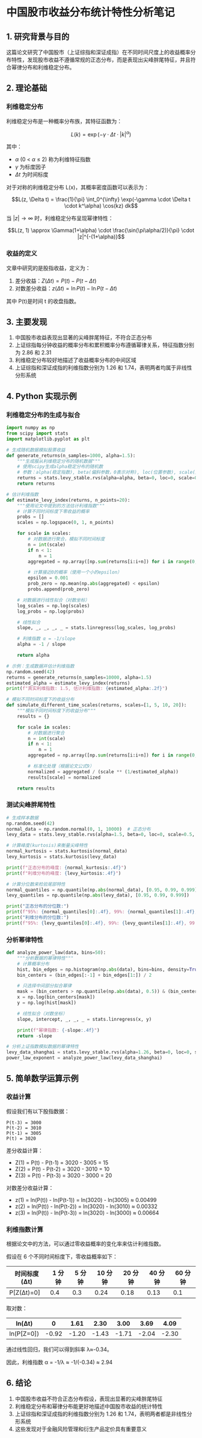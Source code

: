 # 中国股市收益分布统计特性分析笔记

## 1. 研究背景与目的

这篇论文研究了中国股市（上证综指和深证成指）在不同时间尺度上的收益概率分布特性，发现股市收益不遵循常规的正态分布，而是表现出尖峰胖尾特征，并且符合幂律分布和利维稳定分布。

## 2. 理论基础

### 利维稳定分布

利维稳定分布是一种概率分布族，其特征函数为：

$$L(k) = \exp(-\gamma \cdot \Delta t \cdot |k|^\alpha)$$

其中：

- $\alpha$ (0 < $\alpha$ ≤ 2) 称为利维特征指数
- $\gamma$ 为标度因子
- $\Delta t$ 为时间标度

对于对称的利维稳定分布 L(x)，其概率密度函数可以表示为：

$$L(z, \Delta t) = \frac{1}{\pi} \int_0^{\infty} \exp(-\gamma \cdot \Delta t \cdot k^\alpha) \cos(kz) dk$$

当 $|z| \to \infty$ 时，利维稳定分布呈现幂律特性：

$$L(z, 1) \approx \Gamma(1+\alpha) \cdot \frac{\sin(\pi\alpha/2)}{\pi} \cdot |z|^{-(1+\alpha)}$$

### 收益的定义

文章中研究的是股指收益，定义为：

1. 差分收益：$Z(\Delta t) = P(t) - P(t-\Delta t)$
2. 对数差分收益：$z(\Delta t) = \ln P(t) - \ln P(t-\Delta t)$

其中 P(t)是时间 t 的收盘指数。

## 3. 主要发现

1. 中国股市收益表现出显著的尖峰胖尾特征，不符合正态分布
2. 上证综指每分钟收益的概率分布和累积概率分布遵循幂律关系，特征指数分别为 2.86 和 2.31
3. 利维稳定分布较好地描述了收益概率分布的中间区域
4. 上证综指和深证成指的利维指数分别为 1.26 和 1.74，表明两者均属于非线性分形系统

## 4. Python 实现示例

### 利维稳定分布的生成与拟合

```python
import numpy as np
from scipy import stats
import matplotlib.pyplot as plt

# 生成随机数据模拟股票收益
def generate_returns(n_samples=1000, alpha=1.5):
    """生成服从利维稳定分布的随机数据"""
    # 使用scipy生成alpha稳定分布的随机数
    # 参数：alpha(稳定指数), beta(偏斜参数，0表示对称), loc(位置参数), scale(尺度参数)
    returns = stats.levy_stable.rvs(alpha=alpha, beta=0, loc=0, scale=0.01, size=n_samples)
    return returns

# 估计利维指数
def estimate_levy_index(returns, n_points=20):
    """使用论文中提到的方法估计利维指数"""
    # 计算不同时间标度下零收益的概率
    probs = []
    scales = np.logspace(0, 1, n_points)

    for scale in scales:
        # 对数据进行聚合，模拟不同时间标度
        n = int(scale)
        if n < 1:
            n = 1
        aggregated = np.array([np.sum(returns[i:i+n]) for i in range(0, len(returns)-n, n)])

        # 计算接近0的概率（使用一个小的epsilon）
        epsilon = 0.001
        prob_zero = np.mean(np.abs(aggregated) < epsilon)
        probs.append(prob_zero)

    # 对数据进行线性拟合（对数坐标）
    log_scales = np.log(scales)
    log_probs = np.log(probs)

    # 线性拟合
    slope, _, _, _, _ = stats.linregress(log_scales, log_probs)

    # 利维指数 α = -1/slope
    alpha = -1 / slope

    return alpha

# 示例：生成数据并估计利维指数
np.random.seed(42)
returns = generate_returns(n_samples=10000, alpha=1.5)
estimated_alpha = estimate_levy_index(returns)
print(f"真实利维指数: 1.5, 估计利维指数: {estimated_alpha:.2f}")

# 模拟不同时间标度下的收益分布
def simulate_different_time_scales(returns, scales=[1, 5, 10, 20]):
    """模拟不同时间标度下的收益分布"""
    results = {}

    for scale in scales:
        # 对数据进行聚合
        n = int(scale)
        if n < 1:
            n = 1
        aggregated = np.array([np.sum(returns[i:i+n]) for i in range(0, len(returns)-n, n)])

        # 标准化处理（根据论文公式9）
        normalized = aggregated / (scale ** (1/estimated_alpha))
        results[scale] = normalized

    return results
```

### 测试尖峰胖尾特性

```python
# 生成样本数据
np.random.seed(42)
normal_data = np.random.normal(0, 1, 10000)  # 正态分布
levy_data = stats.levy_stable.rvs(alpha=1.5, beta=0, loc=0, scale=0.5, size=10000)  # 利维分布

# 计算峰度(kurtosis)来衡量尖峰特性
normal_kurtosis = stats.kurtosis(normal_data)
levy_kurtosis = stats.kurtosis(levy_data)

print(f"正态分布的峰度: {normal_kurtosis:.4f}")
print(f"利维分布的峰度: {levy_kurtosis:.4f}")

# 计算分位数来检验尾部特性
normal_quantiles = np.quantile(np.abs(normal_data), [0.95, 0.99, 0.999])
levy_quantiles = np.quantile(np.abs(levy_data), [0.95, 0.99, 0.999])

print("正态分布的分位数:")
print(f"95%: {normal_quantiles[0]:.4f}, 99%: {normal_quantiles[1]:.4f}, 99.9%: {normal_quantiles[2]:.4f}")
print("利维分布的分位数:")
print(f"95%: {levy_quantiles[0]:.4f}, 99%: {levy_quantiles[1]:.4f}, 99.9%: {levy_quantiles[2]:.4f}")
```

### 分析幂律特性

```python
def analyze_power_law(data, bins=50):
    """分析数据的幂律特性"""
    # 计算概率分布
    hist, bin_edges = np.histogram(np.abs(data), bins=bins, density=True)
    bin_centers = (bin_edges[:-1] + bin_edges[1:]) / 2

    # 只选择中间部分拟合幂律
    mask = (bin_centers > np.quantile(np.abs(data), 0.5)) & (bin_centers < np.quantile(np.abs(data), 0.95))
    x = np.log(bin_centers[mask])
    y = np.log(hist[mask])

    # 线性拟合（对数坐标）
    slope, intercept, _, _, _ = stats.linregress(x, y)

    print(f"幂律指数: {-slope:.4f}")
    return -slope

# 分析上证指数模拟数据的幂律特性
levy_data_shanghai = stats.levy_stable.rvs(alpha=1.26, beta=0, loc=0, scale=0.01, size=10000)
power_law_exponent = analyze_power_law(levy_data_shanghai)
```

## 5. 简单数学运算示例

### 收益计算

假设我们有以下股指数据：

```
P(t-3) = 3000
P(t-2) = 3010
P(t-1) = 3005
P(t) = 3020
```

差分收益计算：

- Z(1) = P(t) - P(t-1) = 3020 - 3005 = 15
- Z(2) = P(t) - P(t-2) = 3020 - 3010 = 10
- Z(3) = P(t) - P(t-3) = 3020 - 3000 = 20

对数差分收益计算：

- z(1) = ln(P(t)) - ln(P(t-1)) = ln(3020) - ln(3005) ≈ 0.00499
- z(2) = ln(P(t)) - ln(P(t-2)) = ln(3020) - ln(3010) ≈ 0.00332
- z(3) = ln(P(t)) - ln(P(t-3)) = ln(3020) - ln(3000) ≈ 0.00664

### 利维指数计算

根据论文中的方法，可以通过零收益概率的变化率来估计利维指数。

假设在 6 个不同时间标度下，零收益概率如下：

| 时间标度(Δt) | 1 分钟 | 5 分钟 | 10 分钟 | 20 分钟 | 40 分钟 | 60 分钟 |
| ------------ | ------ | ------ | ------- | ------- | ------- | ------- |
| P[Z(Δt)=0]   | 0.4    | 0.3    | 0.24    | 0.18    | 0.13    | 0.1     |

取对数：

| ln(Δt)     | 0     | 1.61  | 2.30  | 3.00  | 3.69  | 4.09  |
| ---------- | ----- | ----- | ----- | ----- | ----- | ----- |
| ln(P[Z=0]) | -0.92 | -1.20 | -1.43 | -1.71 | -2.04 | -2.30 |

通过线性回归，我们可以得到斜率 λ≈-0.34。

因此，利维指数 α = -1/λ ≈ -1/(-0.34) ≈ 2.94

## 6. 结论

1. 中国股市收益不符合正态分布假设，表现出显著的尖峰胖尾特征
2. 利维稳定分布和幂律分布能更好地描述中国股市收益的统计特性
3. 上证综指和深证成指的利维指数分别为 1.26 和 1.74，表明两者都是非线性分形系统
4. 这些发现对于金融风险管理和衍生产品定价具有重要意义
